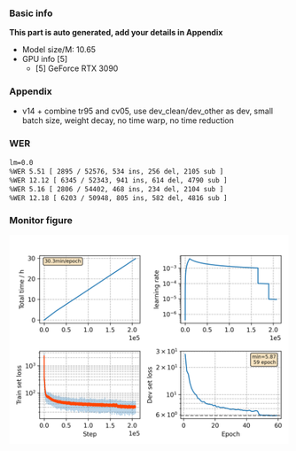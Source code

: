 ### Basic info

**This part is auto generated, add your details in Appendix**

* Model size/M: 10.65
* GPU info \[5\]
  * \[5\] GeForce RTX 3090

### Appendix

* v14 + combine tr95 and cv05, use dev_clean/dev_other as dev, small batch size, weight decay, no time warp, no time reduction

### WER
```
lm=0.0
%WER 5.51 [ 2895 / 52576, 534 ins, 256 del, 2105 sub ]
%WER 12.12 [ 6345 / 52343, 941 ins, 614 del, 4790 sub ]
%WER 5.16 [ 2806 / 54402, 468 ins, 234 del, 2104 sub ]
%WER 12.18 [ 6203 / 50948, 805 ins, 582 del, 4816 sub ]
```

### Monitor figure
![monitor](./monitor.png)
